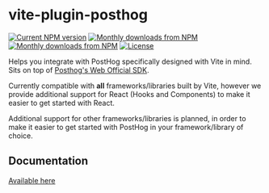 # vite-plugin-posthog

<p align="left">
  <a href="https://www.npmjs.com/package/vite-plugin-posthog"><img src="https://img.shields.io/npm/v/vite-plugin-posthog" alt="Current NPM version"></a>
  <a href="https://www.npmjs.com/package/vite-plugin-posthog"><img src="https://img.shields.io/npm/dm/vite-plugin-posthog.svg" alt="Monthly downloads from NPM"></a>
    <a href="https://www.npmjs.com/package/vite-plugin-posthog"><img src="https://img.shields.io/npm/dt/vite-plugin-posthog.svg" alt="Monthly downloads from NPM"></a>
    <a href="https://www.npmjs.com/package/vite-plugin-posthog"><img src="https://img.shields.io/npm/l/vite-plugin-posthog" alt="License"></a>
</p>

Helps you integrate with PostHog specifically designed with Vite in mind. Sits on top of [Posthog's Web Official SDK](https://posthog.com/docs/libraries/js).

Currently compatible with **all** frameworks/libraries built by Vite, however we provide additional support for React (Hooks and Components) to make it easier to get started with React.

Additional support for other frameworks/libraries is planned, in order to make it easier to get started with PostHog in your framework/library of choice.

## Documentation

[Available here](https://vite-posthog.tsotne.co.uk)
